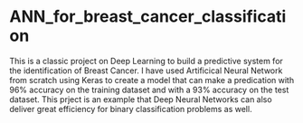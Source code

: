 # ANN_for_breast_cancer_classification

This is a classic project on Deep Learning to build a predictive system for the identification of Breast Cancer. I have used Artificical Neural Network from scratch using Keras  to create a model that can make a predication with 96% accuracy on the training dataset and with a 93% accuracy on the test dataset. This prject is an example that Deep Neural Networks can also deliver great efficiency for binary classification problems as well. 
